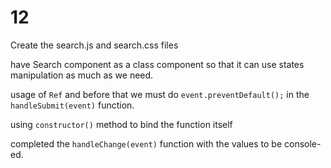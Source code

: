 # 12
Create the search.js and search.css files

have Search component as a class component so that it can use states manipulation as much as we need.

usage of `Ref` and before that we must do `event.preventDefault();` in the `handleSubmit(event)` function.

using `constructor()` method to bind the function itself

completed the `handleChange(event)` function with the values to be console-ed.